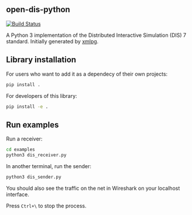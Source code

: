 ## open-dis-python

[![Build Status](https://travis-ci.org/open-dis/open-dis-python.svg?branch=master)](https://travis-ci.org/open-dis/open-dis-python)

A Python 3 implementation of the Distributed Interactive Simulation (DIS) 7 standard.
Initially generated by [xmlpg](https://github.com/open-dis/xmlpg).

## Library installation

For users who want to add it as a dependecy of their own projects:

```bash
pip install .
```

For developers of this library:
```bash
pip install -e .
```

## Run examples

Run a receiver:

```bash
cd examples
python3 dis_receiver.py
```

In another terminal, run the sender:

```bash
python3 dis_sender.py
```

You should also see the traffic on the net in Wireshark on your localhost interface.

Press `Ctrl+\` to stop the process.
